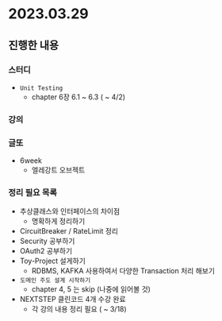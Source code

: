 # 2023.03.29

## 진행한 내용

### 스터디

- `Unit Testing`
	- chapter 6장 6.1 ~ 6.3 ( ~ 4/2)

### 강의

### 글또

- 6week
	- 엘레강트 오브젝트

### 정리 필요 목록

- 추상클래스와 인터페이스의 차이점
	- 명확하게 정리하기
- CircuitBreaker / RateLimit 정리
- Security 공부하기
- OAuth2 공부하기
- Toy-Project 설게하기
	- RDBMS, KAFKA 사용하여서 다양한 Transaction 처리 해보기
- `도메인 주도 설계 시작하기`
	- chapter 4, 5 는 skip (나중에 읽어볼 것)
- NEXTSTEP 클린코드 4개 수강 완료
	- 각 강의 내용 정리 필요 ( ~ 3/18)
